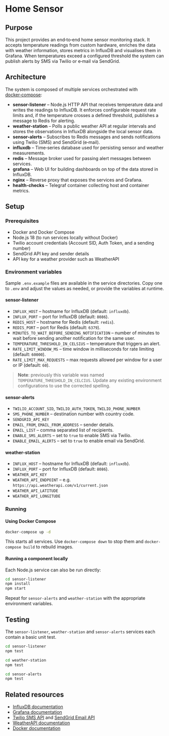 # Home Sensor

## Purpose
This project provides an end‑to‑end home sensor monitoring stack.  It accepts
temperature readings from custom hardware, enriches the data with weather
information, stores metrics in InfluxDB and visualises them in Grafana.  When
temperatures exceed a configured threshold the system can publish alerts by
SMS via Twilio or e‑mail via SendGrid.

## Architecture
The system is composed of multiple services orchestrated with
[docker‑compose](./docker-compose.yml):

- **sensor-listener** – Node.js HTTP API that receives temperature data and
  writes the readings to InfluxDB.  It enforces configurable request rate
  limits and, if the temperature crosses a defined threshold, publishes a
  message to Redis for alerting.
- **weather-station** – Polls a public weather API at regular intervals and
  stores the observations in InfluxDB alongside the local sensor data.
- **sensor-alerts** – Subscribes to Redis messages and sends notifications
  using Twilio (SMS) and SendGrid (e‑mail).
- **influxdb** – Time‑series database used for persisting sensor and weather
  measurements.
- **redis** – Message broker used for passing alert messages between services.
- **grafana** – Web UI for building dashboards on top of the data stored in
  InfluxDB.
- **nginx** – Reverse proxy that exposes the services and Grafana.
- **health-checks** – Telegraf container collecting host and container metrics.

## Setup
### Prerequisites
- Docker and Docker Compose
- Node.js 18 (to run services locally without Docker)
- Twilio account credentials (Account SID, Auth Token, and a sending number)
- SendGrid API key and sender details
- API key for a weather provider such as WeatherAPI

### Environment variables
Sample `.env.example` files are available in the service directories. Copy one
to `.env` and adjust the values as needed, or provide the variables at runtime.

#### sensor-listener
- `INFLUX_HOST` – hostname for InfluxDB (default: `influxdb`).
- `INFLUX_PORT` – port for InfluxDB (default: `8086`).
- `REDIS_HOST` – hostname for Redis (default: `redis`).
- `REDIS_PORT` – port for Redis (default: `6379`).
- `MINUTES_TO_WAIT_BEFORE_SENDING_NOTIFICATION` – number of minutes to wait
  before sending another notification for the same user.
- `TEMPERATURE_THRESHOLD_IN_CELSIUS` – temperature that triggers an alert.
- `RATE_LIMIT_WINDOW_MS` – time window in milliseconds for rate limiting (default: `60000`).
- `RATE_LIMIT_MAX_REQUESTS` – max requests allowed per window for a user or IP (default: `60`).
> **Note**: previously this variable was named `TEMPERATURE_THRESHOLD_IN_CELCIUS`. Update any existing environment configurations to use the corrected spelling.

#### sensor-alerts
- `TWILIO_ACCOUNT_SID`, `TWILIO_AUTH_TOKEN`, `TWILIO_PHONE_NUMBER`
- `SMS_PHONE_NUMBER` – destination number with country code.
- `SENDGRID_API_KEY`
- `EMAIL_FROM`, `EMAIL_FROM_ADDRESS` – sender details.
- `EMAIL_LIST` – comma separated list of recipients.
- `ENABLE_SMS_ALERTS` – set to `true` to enable SMS via Twilio.
- `ENABLE_EMAIL_ALERTS` – set to `true` to enable email via SendGrid.

#### weather-station
- `INFLUX_HOST` – hostname for InfluxDB (default: `influxdb`).
- `INFLUX_PORT` – port for InfluxDB (default: `8086`).
- `WEATHER_API_KEY`
- `WEATHER_API_ENDPOINT` – e.g. `https://api.weatherapi.com/v1/current.json`
- `WEATHER_API_LATITUDE`
- `WEATHER_API_LONGITUDE`

### Running
#### Using Docker Compose
```bash
docker-compose up -d
```
This starts all services.  Use `docker-compose down` to stop them and
`docker-compose build` to rebuild images.

#### Running a component locally
Each Node.js service can also be run directly:
```bash
cd sensor-listener
npm install
npm start
```
Repeat for `sensor-alerts` and `weather-station` with the appropriate
environment variables.

## Testing
The `sensor-listener`, `weather-station` and `sensor-alerts` services each
contain a basic unit test.

```bash
cd sensor-listener
npm test

cd weather-station
npm test

cd sensor-alerts
npm test
```

## Related resources
- [InfluxDB documentation](https://docs.influxdata.com/influxdb/)
- [Grafana documentation](https://grafana.com/docs/)
- [Twilio SMS API](https://www.twilio.com/docs/sms) and
  [SendGrid Email API](https://docs.sendgrid.com/)
- [WeatherAPI documentation](https://www.weatherapi.com/docs/)
- [Docker documentation](https://docs.docker.com/)

